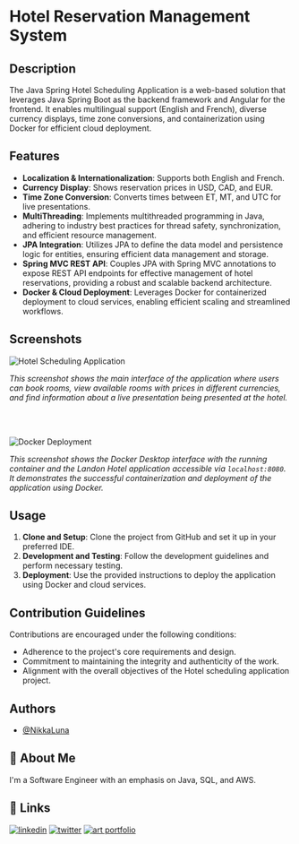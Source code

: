 # Hotel Reservation Management System

## Description

The Java Spring Hotel Scheduling Application is a web-based solution that leverages Java Spring Boot as the backend framework and Angular for the frontend. It enables multilingual support (English and French), diverse currency displays, time zone conversions, and containerization using Docker for efficient cloud deployment.


## Features

- **Localization & Internationalization**: Supports both English and French.
- **Currency Display**: Shows reservation prices in USD, CAD, and EUR.
- **Time Zone Conversion**: Converts times between ET, MT, and UTC for live presentations.
- **MultiThreading**: Implements multithreaded programming in Java, adhering to industry best practices for thread safety, synchronization, and efficient resource management.
- **JPA Integration**: Utilizes JPA to define the data model and persistence logic for entities, ensuring efficient data management and storage.
- **Spring MVC REST API**: Couples JPA with Spring MVC annotations to expose REST API endpoints for effective management of hotel reservations, providing a robust and scalable backend architecture.
- **Docker & Cloud Deployment**: Leverages Docker for containerized deployment to cloud services, enabling efficient scaling and streamlined workflows. 


## Screenshots

![Hotel Scheduling Application](https://github.com/NikkaLuna/HotelSchedulingApplication_Java_Spring_Multithreading_with_Docker/blob/D387/Hotel%20Scheduling%20Application.png)

*This screenshot shows the main interface of the application where users can book rooms, view available rooms with prices in different currencies, and find information about a live presentation being presented at the hotel.*

<br><br>

![Docker Deployment](https://github.com/NikkaLuna/HotelSchedulingApplication_Java_Spring_Multithreading_with_Docker/blob/D387/Docker%20Deployment.png)

*This screenshot shows the Docker Desktop interface with the running container and the Landon Hotel application accessible via `localhost:8080`. It demonstrates the successful containerization and deployment of the application using Docker.*

## Usage

1. **Clone and Setup**: Clone the project from GitHub and set it up in your preferred IDE.
2. **Development and Testing**: Follow the development guidelines and perform necessary testing.
3. **Deployment**: Use the provided instructions to deploy the application using Docker and cloud services.

## Contribution Guidelines

Contributions are encouraged under the following conditions:

- Adherence to the project's core requirements and design.
- Commitment to maintaining the integrity and authenticity of the work.
- Alignment with the overall objectives of the Hotel scheduling application project.



## Authors

- [@NikkaLuna](https://github.com/NikkaLuna)


## 🚀 About Me
I'm a Software Engineer with an emphasis on Java, SQL, and AWS.  


## 🔗 Links
[![linkedin](https://img.shields.io/badge/linkedin-0A66C2?style=for-the-badge&logo=linkedin&logoColor=white)](https://www.linkedin.com/in/andrea-hayes-msml/)
[![twitter](https://img.shields.io/badge/twitter-1DA1F2?style=for-the-badge&logo=twitter&logoColor=white)](https://twitter.com/AHayes_Ninja_)
[![art portfolio](https://img.shields.io/badge/my_art-888?style=for-the-badge&logo=ko-fi&logoColor=white)](https://andreachristinehayes.wixsite.com/andreahayesart/)



